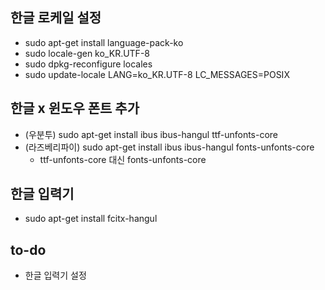 ## 한글 로케일 설정
- sudo apt-get install language-pack-ko
- sudo locale-gen ko_KR.UTF-8
- sudo dpkg-reconfigure locales
- sudo update-locale LANG=ko_KR.UTF-8 LC_MESSAGES=POSIX

## 한글 x 윈도우 폰트 추가
- (우분투) sudo apt-get install ibus ibus-hangul ttf-unfonts-core
- (라즈베리파이) sudo apt-get install ibus ibus-hangul fonts-unfonts-core
  - ttf-unfonts-core 대신 fonts-unfonts-core
  
## 한글 입력기
 - sudo apt-get install fcitx-hangul
 
  
## to-do
- 한글 입력기 설정
